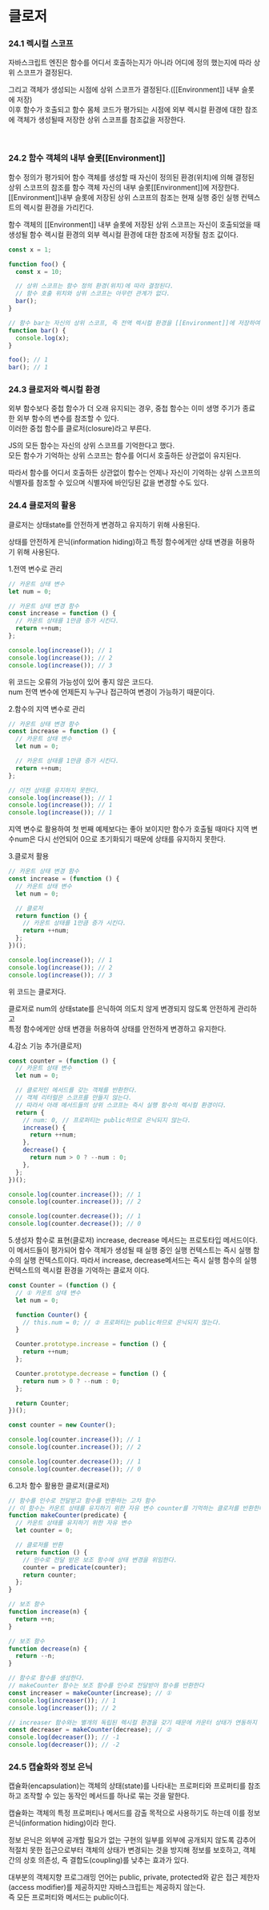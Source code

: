 # 클로저

### 24.1 렉시컬 스코프

자바스크립트 엔진은 함수를 어디서 호출하는지가 아니라 어디에 정의 했는지에 따라 상위 스코프가 결정된다.

그리고 객체가 생성되는 시점에 상위 스코프가 결정된다.([[Environment]] 내부 슬롯에 저장) <br>
이후 함수가 호출되고 함수 몸체 코드가 평가되는 시점에 외부 렉시컬 환경에 대한 참조에 객체가 생성될때 저장한 상위 스코프를 참조값을 저장한다.

<br>

### 24.2 함수 객체의 내부 슬롯[[Environment]]

함수 정의가 평가되어 함수 객체를 생성할 때 자신이 정의된 환경(위치)에 의해 결정된 상위 스코프의 참조를 함수 객체 자신의 내부 슬롯[[Environment]]에 저장한다.<br>
[[Environment]]내부 슬롯에 저장된 상위 스코프의 참조는 현재 실행 중인 실행 컨텍스트의 렉시컬 환경을 가리킨다.

함수 객체의 [[Environment]] 내부 슬롯에 저장된 상위 스코프는 자신이 호출되었을 때 생성될 함수 렉시컬 환경의 외부 렉시컬 환경에 대한 참조에 저장될 참조 값이다.

```js
const x = 1;

function foo() {
  const x = 10;

  // 상위 스코프는 함수 정의 환경(위치)에 따라 결정된다.
  // 함수 호출 위치와 상위 스코프는 아무런 관계가 없다.
  bar();
}

// 함수 bar는 자신의 상위 스코프, 즉 전역 렉시컬 환경을 [[Environment]]에 저장하여 기억한다.
function bar() {
  console.log(x);
}

foo(); // 1
bar(); // 1
```

### 24.3 클로저와 렉시컬 환경

외부 함수보다 중첩 함수가 더 오래 유지되는 경우, 중첩 함수는 이미 생명 주기가 종료한 외부 함수의 변수를 참조할 수 있다. <br>
이러한 중첩 함수를 클로저(closure)라고 부른다.

JS의 모든 함수는 자신의 상위 스코프를 기억한다고 했다. <br>
모든 함수가 기억하는 상위 스코프는 함수를 어디서 호출하든 상관없이 유지된다.

따라서 함수를 어디서 호출하든 상관없이 함수는 언제나 자신이 기억하는 상위 스코프의 식별자를 참조할 수 있으며 식별자에 바인딩된 값을 변경할 수도 있다.

### 24.4 클로저의 활용

클로저는 상태state를 안전하게 변경하고 유지하기 위해 사용된다.

상태를 안전하게 은닉(information hiding)하고 특정 함수에게만 상태 변경을 허용하기 위해 사용된다.

1.전역 변수로 관리

```js
// 카운트 상태 변수
let num = 0;

// 카운트 상태 변경 함수
const increase = function () {
  // 카운트 상태를 1만큼 증가 시킨다.
  return ++num;
};

console.log(increase()); // 1
console.log(increase()); // 2
console.log(increase()); // 3
```

위 코드는 오류의 가능성이 있어 좋지 않은 코드다. <br>
num 전역 변수에 언제든지 누구나 접근하여 변경이 가능하기 때문이다.

2.함수의 지역 변수로 관리

```js
// 카운트 상태 변경 함수
const increase = function () {
  // 카운트 상태 변수
  let num = 0;

  // 카운트 상태를 1만큼 증가 시킨다.
  return ++num;
};

// 이전 상태를 유지하지 못한다.
console.log(increase()); // 1
console.log(increase()); // 1
console.log(increase()); // 1
```

지역 변수로 활용하여 첫 번째 예제보다는 좋아 보이지만 함수가 호출될 때마다 지역 변수num은 다시 선언되어 0으로 초기화되기 때문에 상태를 유지하지 못한다.

3.클로저 활용

```js
// 카운트 상태 변경 함수
const increase = (function () {
  // 카운트 상태 변수
  let num = 0;

  // 클로저
  return function () {
    // 카운트 상태를 1만큼 증가 시킨다.
    return ++num;
  };
})();

console.log(increase()); // 1
console.log(increase()); // 2
console.log(increase()); // 3
```

위 코드는 클로저다.

클로저로 num의 상태state를 은닉하여 의도치 않게 변경되지 않도록 안전하게 관리하고<br>
특정 함수에게만 상태 변경을 허용하여 상태를 안전하게 변경하고 유지한다.

4.감소 기능 추가(클로저)

```js
const counter = (function () {
  // 카운트 상태 변수
  let num = 0;

  // 클로저인 메서드를 갖는 객체를 반환한다.
  // 객체 리터럴은 스코프를 만들지 않는다.
  // 따라서 아래 메서드들의 상위 스코프는 즉시 실행 함수의 렉시컬 환경이다.
  return {
    // num: 0, // 프로퍼티는 public하므로 은닉되지 않는다.
    increase() {
      return ++num;
    },
    decrease() {
      return num > 0 ? --num : 0;
    },
  };
})();

console.log(counter.increase()); // 1
console.log(counter.increase()); // 2

console.log(counter.decrease()); // 1
console.log(counter.decrease()); // 0
```

5.생성자 함수로 표현(클로저)
increase, decrease 메서드는 프로토타입 메서드이다.
이 메서드들이 평가되어 함수 객체가 생성될 때 실행 중인 실행 컨텍스트는 즉시 실행 함수의 실행 컨텍스트이다. 따라서 increase, decrease메서드는 즉시 실행 함수의 실행 컨텍스트의 렉시컬 환경을 기억하는 클로저 이다.

```js
const Counter = (function () {
  // ① 카운트 상태 변수
  let num = 0;

  function Counter() {
    // this.num = 0; // ② 프로퍼티는 public하므로 은닉되지 않는다.
  }

  Counter.prototype.increase = function () {
    return ++num;
  };

  Counter.prototype.decrease = function () {
    return num > 0 ? --num : 0;
  };

  return Counter;
})();

const counter = new Counter();

console.log(counter.increase()); // 1
console.log(counter.increase()); // 2

console.log(counter.decrease()); // 1
console.log(counter.decrease()); // 0
```

6.고차 함수 활용한 클로저(클로저)

```js
// 함수를 인수로 전달받고 함수를 반환하는 고차 함수
// 이 함수는 카운트 상태를 유지하기 위한 자유 변수 counter를 기억하는 클로저를 반환한다.
function makeCounter(predicate) {
  // 카운트 상태를 유지하기 위한 자유 변수
  let counter = 0;

  // 클로저를 반환
  return function () {
    // 인수로 전달 받은 보조 함수에 상태 변경을 위임한다.
    counter = predicate(counter);
    return counter;
  };
}

// 보조 함수
function increase(n) {
  return ++n;
}

// 보조 함수
function decrease(n) {
  return --n;
}

// 함수로 함수를 생성한다.
// makeCounter 함수는 보조 함수를 인수로 전달받아 함수를 반환한다
const increaser = makeCounter(increase); // ①
console.log(increaser()); // 1
console.log(increaser()); // 2

// increaser 함수와는 별개의 독립된 렉시컬 환경을 갖기 때문에 카운터 상태가 연동하지 않는다.
const decreaser = makeCounter(decrease); // ②
console.log(decreaser()); // -1
console.log(decreaser()); // -2
```

### 24.5 캡슐화와 정보 은닉

캡슐화(encapsulation)는 객체의 상태(state)를 나타내는 프로퍼티와 프로퍼티를 참조하고 조작할 수 있는 동작인 메서드를 하나로 묶는 것을 말한다.

캡슐화는 객체의 특정 프로퍼티나 메서드를 감출 목적으로 사용하기도 하는데 이를 정보 은닉(information hiding)이라 한다.

정보 은닉은 외부에 공개할 필요가 없는 구현의 일부를 외부에 공개되지 않도록 감추어 적절치 못한 접근으로부터 객체의 상태가 변경되는 것을 방지해 정보를 보호하고, 객체 간의 상호 의존성, 즉 결합도(coupling)를 낮추는 효과가 있다.

대부분의 객체지향 프로그래밍 언어는 public, private, protected와 같은 접근 제한자(access modifier)를 제공하지만 자바스크립트는 제공하지 않는다. <br>
즉 모든 프로퍼티와 메서드는 public이다.
